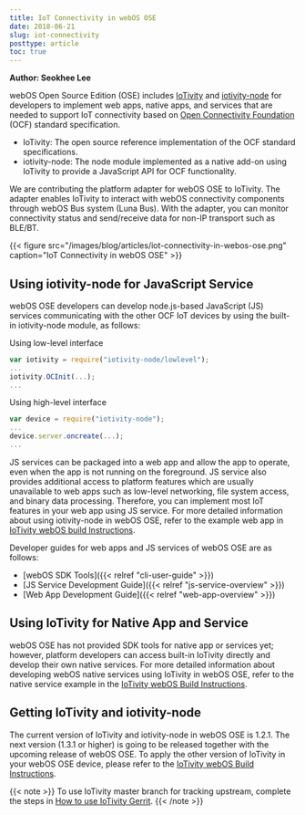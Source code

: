 ```yaml
---
title: IoT Connectivity in webOS OSE
date: 2018-06-21
slug: iot-connectivity
posttype: article
toc: true
---
```


**Author: Seokhee Lee**

webOS Open Source Edition (OSE) includes [IoTivity](http://www.iotivity.org/) and [iotivity-node](http://github.com/intel/iotivity-node) for developers to implement web apps, native apps, and services that are needed to support IoT connectivity based on [Open Connectivity Foundation](http://openconnectivity.org/) (OCF) standard specification.

- IoTivity: The open source reference implementation of the OCF standard specifications.
- iotivity-node: The node module implemented as a native add-on using IoTivity to provide a JavaScript API for OCF functionality.

We are contributing the platform adapter for webOS OSE to IoTivity. The adapter enables IoTivity to interact with webOS connectivity components through webOS Bus system (Luna Bus). With the adapter, you can monitor connectivity status and send/receive data for non-IP transport such as BLE/BT.

{{< figure src="/images/blog/articles/iot-connectivity-in-webos-ose.png" caption="IoT Connectivity in webOS OSE" >}}

## Using iotivity-node for JavaScript Service

webOS OSE developers can develop node.js-based JavaScript (JS) services communicating with the other OCF IoT devices by using the built-in iotivity-node module, as follows:

Using low-level interface

``` javascript
var iotivity = require("iotivity-node/lowlevel");
...
iotivity.OCInit(...);
...
```

Using high-level interface

``` javascript
var device = require("iotivity-node");
...
device.server.oncreate(...);
...
```

JS services can be packaged into a web app and allow the app to operate, even when the app is not running on the foreground. JS service also provides additional access to platform features which are usually unavailable to web apps such as low-level networking, file system access, and binary data processing. Therefore, you can implement most IoT features in your web app using JS service. For more detailed information about using iotivity-node in webOS OSE, refer to the example web app in [IoTivity webOS build Instructions](https://wiki.iotivity.org/webos).

Developer guides for web apps and JS services of webOS OSE are as follows:

- [webOS SDK Tools]({{< relref "cli-user-guide" >}})
- [JS Service Development Guide]({{< relref "js-service-overview" >}})
- [Web App Development Guide]({{< relref "web-app-overview" >}})

## Using IoTivity for Native App and Service

webOS OSE has not provided SDK tools for native app or services yet; however, platform developers can access built-in IoTivity directly and develop their own native services. For more detailed information about developing webOS native services using IoTivity in webOS OSE, refer to the native service example in the [IoTivity webOS Build Instructions](https://wiki.iotivity.org/webos).

## Getting IoTivity and iotivity-node

The current version of IoTivity and iotivity-node in webOS OSE is 1.2.1. The next version (1.3.1 or higher) is going to be released together with the upcoming release of webOS OSE. To apply the other version of IoTivity in your webOS OSE device, please refer to the [IoTivity webOS Build Instructions](https://wiki.iotivity.org/webos).

{{< note >}}
To use IoTivity master branch for tracking upstream, complete the steps in [How to use IoTivity Gerrit](https://wiki.iotivity.org/how_to_use_gerrit).
{{< /note >}}
